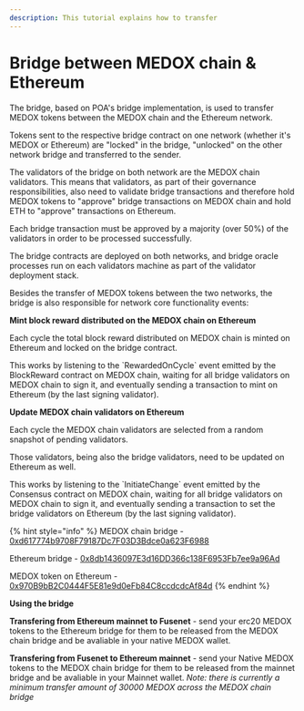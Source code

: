 ```yaml
---
description: This tutorial explains how to transfer
---
```


# Bridge between MEDOX chain & Ethereum

The bridge, based on POA's bridge implementation, is used to transfer MEDOX tokens between the MEDOX chain and the Ethereum network.

Tokens sent to the respective bridge contract on one network \(whether it's MEDOX or Ethereum\) are "locked" in the bridge, "unlocked" on the other network bridge and transferred to the sender.

The validators of the bridge on both network are the MEDOX chain validators. This means that validators, as part of their governance responsibilities, also need to validate bridge transactions and therefore hold MEDOX tokens to "approve" bridge transactions on MEDOX chain and hold ETH to "approve" transactions on Ethereum.

Each bridge transaction must be approved by a majority \(over 50%\) of the validators in order to be processed successfully.

The bridge contracts are deployed on both networks, and bridge oracle processes run on each validators machine as part of the validator deployment stack.

Besides the transfer of MEDOX tokens between the two networks, the bridge is also responsible for network core functionality events:

**Mint block reward distributed on the MEDOX chain on Ethereum**

Each cycle the total block reward distributed on MEDOX chain is minted on Ethereum and locked on the bridge contract.

This works by listening to the \`RewardedOnCycle\` event emitted by the BlockReward contract on MEDOX chain, waiting for all bridge validators on MEDOX chain to sign it, and eventually sending a transaction to mint on Ethereum \(by the last signing validator\).

**Update MEDOX chain validators on Ethereum**

Each cycle the MEDOX chain validators are selected from a random snapshot of pending validators.

Those validators, being also the bridge validators, need to be updated on Ethereum as well.

This works by listening to the \`InitiateChange\` event emitted by the Consensus contract on MEDOX chain, waiting for all bridge validators on MEDOX chain to sign it, and eventually sending a transaction to set the bridge validators on Ethereum \(by the last signing validator\).

{% hint style="info" %}
MEDOX chain bridge - [0xd617774b9708F79187Dc7F03D3Bdce0a623F6988](https://mdcscan.com/address/0xd617774b9708f79187dc7f03d3bdce0a623f6988)

Ethereum bridge - [0x8db1436097E3d16DD366c138F6953Fb7ee9a96Ad](https://etherscan.io/address/0x8db1436097E3d16DD366c138F6953Fb7ee9a96Ad)

MEDOX token on Ethereum - [0x970B9bB2C0444F5E81e9d0eFb84C8ccdcdcAf84d](https://etherscan.io/token/0x970B9bB2C0444F5E81e9d0eFb84C8ccdcdcAf84d)
{% endhint %}

**Using the bridge**

**Transfering from Ethereum mainnet to Fusenet** - send your erc20 MEDOX tokens to the Ethereum bridge for them to be released from the MEDOX chain bridge and be avaliable in your native MEDOX wallet.

**Transfering from Fusenet to Ethereum mainnet** - send your Native MEDOX tokens to the MEDOX chain bridge for them to be released from the mainnet bridge and be avaliable in your Mainnet wallet. _Note: there is currently a minimum transfer amount of 30000 MEDOX across the MEDOX chain bridge_

